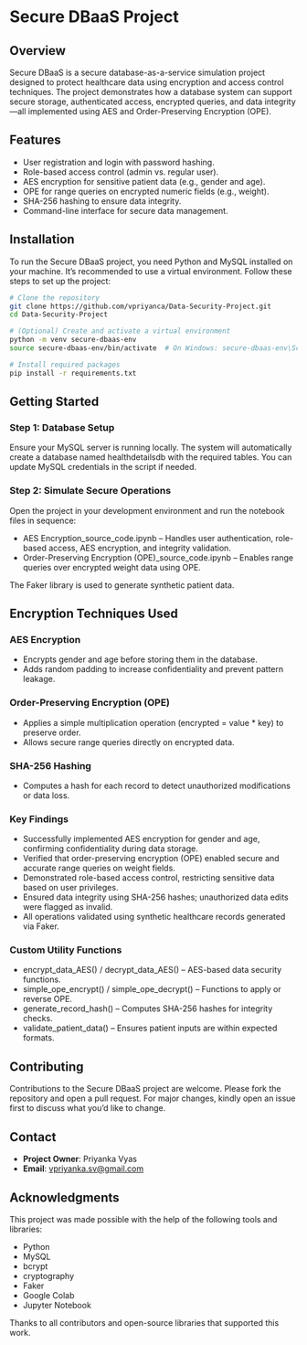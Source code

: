 # Secure DBaaS Project

## Overview
Secure DBaaS is a secure database-as-a-service simulation project designed to protect healthcare data using encryption and access control techniques. The project demonstrates how a database system can support secure storage, authenticated access, encrypted queries, and data integrity—all implemented using AES and Order-Preserving Encryption (OPE).


## Features
- User registration and login with password hashing.
- Role-based access control (admin vs. regular user).
- AES encryption for sensitive patient data (e.g., gender and age).
- OPE for range queries on encrypted numeric fields (e.g., weight).
- SHA-256 hashing to ensure data integrity.
- Command-line interface for secure data management.

## Installation
To run the Secure DBaaS project, you need Python and MySQL installed on your machine. It’s recommended to use a virtual environment. Follow these steps to set up the project:

```bash
# Clone the repository
git clone https://github.com/vpriyanca/Data-Security-Project.git
cd Data-Security-Project

# (Optional) Create and activate a virtual environment
python -m venv secure-dbaas-env
source secure-dbaas-env/bin/activate  # On Windows: secure-dbaas-env\Scripts\activate

# Install required packages
pip install -r requirements.txt
```

## Getting Started

### Step 1: Database Setup
Ensure your MySQL server is running locally. The system will automatically create a database named healthdetailsdb with the required tables. You can update MySQL credentials in the script if needed.

### Step 2: Simulate Secure Operations
Open the project in your development environment and run the notebook files in sequence:
- AES Encryption_source_code.ipynb – Handles user authentication, role-based access, AES encryption, and integrity validation.
- Order-Preserving Encryption (OPE)_source_code.ipynb – Enables range queries over encrypted weight data using OPE.

The Faker library is used to generate synthetic patient data.

## Encryption Techniques Used
### AES Encryption
- Encrypts gender and age before storing them in the database.
- Adds random padding to increase confidentiality and prevent pattern leakage.

### Order-Preserving Encryption (OPE)
- Applies a simple multiplication operation (encrypted = value * key) to preserve order.
- Allows secure range queries directly on encrypted data.

### SHA-256 Hashing
- Computes a hash for each record to detect unauthorized modifications or data loss.

 ### Key Findings
- Successfully implemented AES encryption for gender and age, confirming confidentiality during data storage.
- Verified that order-preserving encryption (OPE) enabled secure and accurate range queries on weight fields.
- Demonstrated role-based access control, restricting sensitive data based on user privileges.
- Ensured data integrity using SHA-256 hashes; unauthorized data edits were flagged as invalid.
- All operations validated using synthetic healthcare records generated via Faker.

### Custom Utility Functions
- encrypt_data_AES() / decrypt_data_AES() – AES-based data security functions.
- simple_ope_encrypt() / simple_ope_decrypt() – Functions to apply or reverse OPE.
- generate_record_hash() – Computes SHA-256 hashes for integrity checks.
- validate_patient_data() – Ensures patient inputs are within expected formats.

## Contributing
Contributions to the Secure DBaaS project are welcome. Please fork the repository and open a pull request. For major changes, kindly open an issue first to discuss what you’d like to change.

## Contact
- **Project Owner**: Priyanka Vyas
- **Email**: vpriyanka.sv@gmail.com

## Acknowledgments
This project was made possible with the help of the following tools and libraries:
- Python
- MySQL
- bcrypt
- cryptography
- Faker
- Google Colab
- Jupyter Notebook

Thanks to all contributors and open-source libraries that supported this work.
